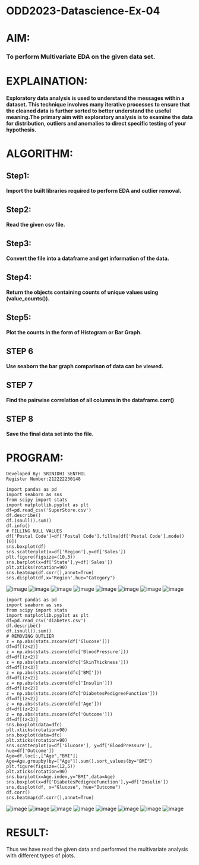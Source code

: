 # ODD2023-Datascience-Ex-04
# AIM:
### To perform Multivariate EDA on the given data set.

# EXPLAINATION:
#### Exploratory data analysis is used to understand the messages within a dataset. This technique involves many iterative processes to ensure that the cleaned data is further sorted to better understand the useful meaning.The primary aim with exploratory analysis is to examine the data for distribution, outliers and anomalies to direct specific testing of your hypothesis.

# ALGORITHM:
## Step1: 
#### Import the built libraries required to perform EDA and outlier removal.
## Step2:
#### Read the given csv file.
## Step3:
#### Convert the file into a dataframe and get information of the data.
## Step4: 
#### Return the objects containing counts of unique values using (value_counts()).
## Step5: 
#### Plot the counts in the form of Histogram or Bar Graph.
## STEP 6
#### Use seaborn the bar graph comparison of data can be viewed.
## STEP 7
#### Find the pairwise correlation of all columns in the dataframe.corr()
## STEP 8
#### Save the final data set into the file.
# PROGRAM:
```
Developed By: SRINIDHI SENTHIL
Register Number:212222230148

import pandas as pd
import seaborn as sns
from scipy import stats
import matplotlib.pyplot as plt
df=pd.read_csv('SuperStore.csv')
df.describe()
df.isnull().sum()
df.info()
# FILLING NULL VALUES
df['Postal Code']=df['Postal Code'].fillna(df['Postal Code'].mode()[0])
sns.boxplot(df)
sns.scatterplot(x=df['Region'],y=df['Sales'])
plt.figure(figsize=(10,3))
sns.barplot(x=df['State'],y=df['Sales'])
plt.xticks(rotation=90)
sns.heatmap(df.corr(),annot=True)
sns.displot(df,x='Region',hue="Category")
```
![image](https://github.com/SRINIDHISENTHILNATHAN/ODD2023-Datascience-Ex-04/assets/121373170/c5042567-00d5-4c23-8abb-a2029b56ae63)
![image](https://github.com/SRINIDHISENTHILNATHAN/ODD2023-Datascience-Ex-04/assets/121373170/9e8f4939-b468-4302-9073-11276501879c)
![image](https://github.com/SRINIDHISENTHILNATHAN/ODD2023-Datascience-Ex-04/assets/121373170/f98f118e-3035-4d4e-b345-77d7e6278e6f)
![image](https://github.com/SRINIDHISENTHILNATHAN/ODD2023-Datascience-Ex-04/assets/121373170/7ded794e-a9b1-4c94-806a-816207254263)
![image](https://github.com/SRINIDHISENTHILNATHAN/ODD2023-Datascience-Ex-04/assets/121373170/cced6367-35a0-4492-9488-a2658cef1665)
![image](https://github.com/SRINIDHISENTHILNATHAN/ODD2023-Datascience-Ex-04/assets/121373170/13e1ef68-f212-453f-870d-e260194a608b)
![image](https://github.com/SRINIDHISENTHILNATHAN/ODD2023-Datascience-Ex-04/assets/121373170/4b053fb9-9eab-400b-a497-14288e67087c)
![image](https://github.com/SRINIDHISENTHILNATHAN/ODD2023-Datascience-Ex-04/assets/121373170/9682a83c-ab75-4649-9659-cdfacee4ec47)
```
import pandas as pd
import seaborn as sns
from scipy import stats
import matplotlib.pyplot as plt
df=pd.read_csv('diabetes.csv')
df.describe()
df.isnull().sum()
# REMOVING OUTLIER
z = np.abs(stats.zscore(df['Glucose']))
df=df[(z<2)]
z = np.abs(stats.zscore(dfc['BloodPressure']))
df=df[(z<2)]
z = np.abs(stats.zscore(dfc['SkinThickness']))
df=df[(z<3)]
z = np.abs(stats.zscore(dfc['BMI']))
df=df[(z<2)]
z = np.abs(stats.zscore(dfc['Insulin']))
df=df[(z<2)]
z = np.abs(stats.zscore(dfc['DiabetesPedigreeFunction']))
df=df[(z<2)]
z = np.abs(stats.zscore(dfc['Age']))
df=df[(z<2)]
z = np.abs(stats.zscore(dfc['Outcome']))
df=df[(z<3)]
sns.boxplot(data=dfc)
plt.xticks(rotation=90)
sns.boxplot(data=dfc)
plt.xticks(rotation=90)
sns.scatterplot(x=df['Glucose'], y=df['BloodPressure'], hue=df['Outcome'])
Age=df.loc[:,["Age","BMI"]]
Age=Age.groupby(by=["Age"]).sum().sort_values(by="BMI")
plt.figure(figsize=(12,5))
plt.xticks(rotation=90)
sns.barplot(x=Age.index,y="BMI",data=Age)
sns.boxplot(x=df['DiabetesPedigreeFunction'],y=df['Insulin'])
sns.displot(df, x="Glucose", hue="Outcome")
df.corr()
sns.heatmap(df.corr(),annot=True)
```
![image](https://github.com/SRINIDHISENTHILNATHAN/ODD2023-Datascience-Ex-04/assets/121373170/7fbf2251-1aef-4cd6-8866-5e38f4c085d6)
![image](https://github.com/SRINIDHISENTHILNATHAN/ODD2023-Datascience-Ex-04/assets/121373170/16e01081-ec44-42a5-9185-2ff3ceca9c8a)
![image](https://github.com/SRINIDHISENTHILNATHAN/ODD2023-Datascience-Ex-04/assets/121373170/52a1a988-25bd-4d95-8956-33f6f68ca479)
![image](https://github.com/SRINIDHISENTHILNATHAN/ODD2023-Datascience-Ex-04/assets/121373170/633ac96f-3287-4b2b-a673-e2560bda7805)
![image](https://github.com/SRINIDHISENTHILNATHAN/ODD2023-Datascience-Ex-04/assets/121373170/5c7fba5b-aea5-42d2-8c2e-1c1aecd5abb4)
![image](https://github.com/SRINIDHISENTHILNATHAN/ODD2023-Datascience-Ex-04/assets/121373170/63692e8a-0d95-44b0-a4f8-c1ec659a9359)
![image](https://github.com/SRINIDHISENTHILNATHAN/ODD2023-Datascience-Ex-04/assets/121373170/7340a7be-50c3-4004-a02b-07e34008169a)
![image](https://github.com/SRINIDHISENTHILNATHAN/ODD2023-Datascience-Ex-04/assets/121373170/060691aa-48fc-4ed9-af8e-3018b07e34e0)
# RESULT:
Thus we have read the given data and performed the multivariate analysis with different types of plots.
